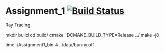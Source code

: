 # Assignment_1 [![Build Status](https://travis-ci.com/NYUGraphics/assignment1-LihengGong.svg?token=u6yadprNEVSaZeyz72c8&branch=master)](https://travis-ci.com/NYUGraphics/assignment1-LihengGong)
Ray Tracing

mkdir build
cd build/
cmake -DCMAKE_BUILD_TYPE=Release ../
make -j8

time ./Assignment1_bin 4 ../data/bunny.off
